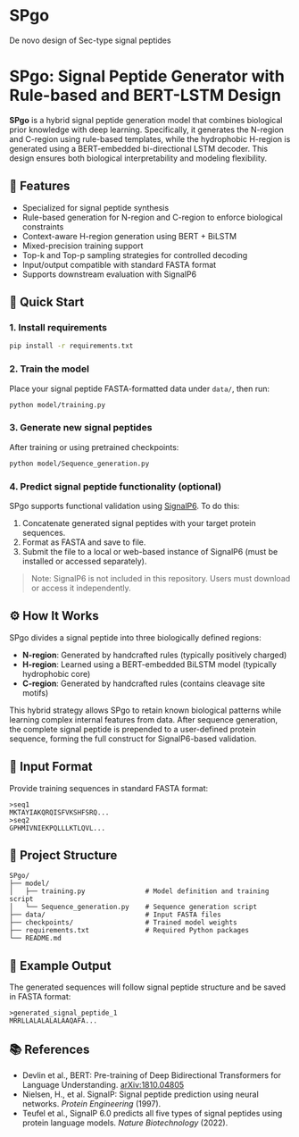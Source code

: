 # SPgo
De novo design of Sec-type signal peptides

# SPgo: Signal Peptide Generator with Rule-based and BERT-LSTM Design

**SPgo** is a hybrid signal peptide generation model that combines biological prior knowledge with deep learning. Specifically, it generates the N-region and C-region using rule-based templates, while the hydrophobic H-region is generated using a BERT-embedded bi-directional LSTM decoder. This design ensures both biological interpretability and modeling flexibility.

## 🔧 Features

- Specialized for signal peptide synthesis
- Rule-based generation for N-region and C-region to enforce biological constraints
- Context-aware H-region generation using BERT + BiLSTM
- Mixed-precision training support
- Top-k and Top-p sampling strategies for controlled decoding
- Input/output compatible with standard FASTA format
- Supports downstream evaluation with SignalP6

## 🚀 Quick Start

### 1. Install requirements

```bash
pip install -r requirements.txt
```

### 2. Train the model

Place your signal peptide FASTA-formatted data under `data/`, then run:

```bash
python model/training.py
```

### 3. Generate new signal peptides

After training or using pretrained checkpoints:

```bash
python model/Sequence_generation.py
```

### 4. Predict signal peptide functionality (optional)

SPgo supports functional validation using [SignalP6](https://services.healthtech.dtu.dk/service.php?SignalP-6.0). To do this:

1. Concatenate generated signal peptides with your target protein sequences.
2. Format as FASTA and save to file.
3. Submit the file to a local or web-based instance of SignalP6 (must be installed or accessed separately).

> Note: SignalP6 is not included in this repository. Users must download or access it independently.

## ⚙️ How It Works

SPgo divides a signal peptide into three biologically defined regions:

- **N-region**: Generated by handcrafted rules (typically positively charged)
- **H-region**: Learned using a BERT-embedded BiLSTM model (typically hydrophobic core)
- **C-region**: Generated by handcrafted rules (contains cleavage site motifs)

This hybrid strategy allows SPgo to retain known biological patterns while learning complex internal features from data. After sequence generation, the complete signal peptide is prepended to a user-defined protein sequence, forming the full construct for SignalP6-based validation.

## 📁 Input Format

Provide training sequences in standard FASTA format:

```
>seq1
MKTAYIAKQRQISFVKSHFSRQ...
>seq2
GPHMIVNIEKPQLLLKTLQVL...
```

## 📂 Project Structure

```
SPgo/
├── model/
│   ├── training.py               # Model definition and training script
│   └── Sequence_generation.py    # Sequence generation script
├── data/                         # Input FASTA files
├── checkpoints/                  # Trained model weights
├── requirements.txt              # Required Python packages
└── README.md
```

## 🧬 Example Output

The generated sequences will follow signal peptide structure and be saved in FASTA format:

```
>generated_signal_peptide_1
MRRLLALALALALAAQAFA...
```

## 📚 References

- Devlin et al., BERT: Pre-training of Deep Bidirectional Transformers for Language Understanding. [arXiv:1810.04805](https://arxiv.org/abs/1810.04805)
- Nielsen, H., et al. SignalP: Signal peptide prediction using neural networks. *Protein Engineering* (1997).
- Teufel et al., SignalP 6.0 predicts all five types of signal peptides using protein language models. *Nature Biotechnology* (2022).
